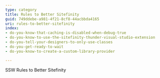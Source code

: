 ```yaml
---
type: category
title: Rules to Better Sitefinity
guid: 749ddebe-a981-4f21-8cf8-44acbbda4165
uri: rules-to-better-sitefinity
index:
- do-you-know-that-caching-is-disabled-when-debug-true
- do-you-know-to-use-the-sitefinity-thunder-visual-studio-extension
- do-you-tell-your-designers-to-only-use-classes
- do-you-get-ready-to-wait
- do-you-know-to-create-a-custom-library-provider

---
```


SSW Rules to Better Sitefinity

